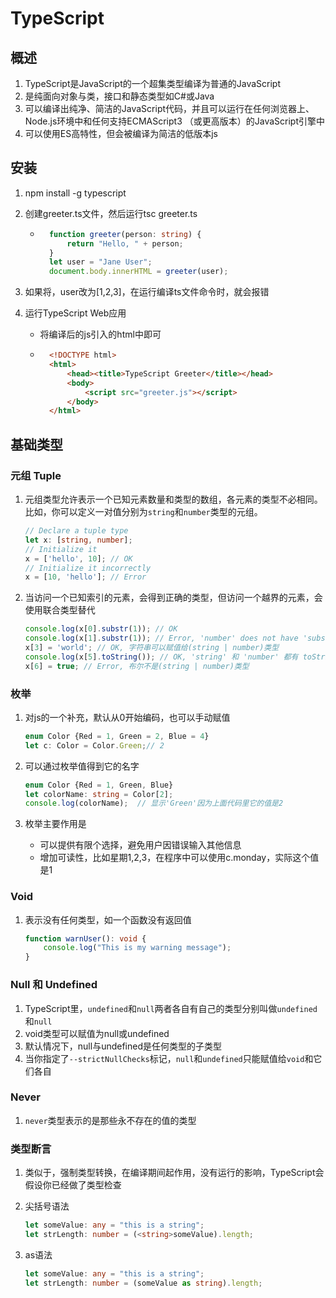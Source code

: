 # TypeScript

## 概述

1. TypeScript是JavaScript的一个超集类型编译为普通的JavaScript 
2. 是纯面向对象与类，接口和静态类型如C#或Java 
3. 可以编译出纯净、简洁的JavaScript代码，并且可以运行在任何浏览器上、Node.js环境中和任何支持ECMAScript3 （或更高版本）的JavaScript引擎中
4. 可以使用ES高特性，但会被编译为简洁的低版本js

## 安装

1. npm install -g typescript

2. 创建greeter.ts文件，然后运行tsc greeter.ts 

	- ```typescript
		function greeter(person: string) {
		    return "Hello, " + person;
		}
		let user = "Jane User";
		document.body.innerHTML = greeter(user);
		```

3. 如果将，user改为[1,2,3]，在运行编译ts文件命令时，就会报错

4. 运行TypeScript Web应用

	- 将编译后的js引入的html中即可

	- ```html
		<!DOCTYPE html>
		<html>
		    <head><title>TypeScript Greeter</title></head>
		    <body>
		        <script src="greeter.js"></script>
		    </body>
		</html>
		```

## 基础类型 

### 元组 Tuple

1. 元组类型允许表示一个已知元素数量和类型的数组，各元素的类型不必相同。 比如，你可以定义一对值分别为`string`和`number`类型的元组。 

	```typescript
	// Declare a tuple type
	let x: [string, number];
	// Initialize it
	x = ['hello', 10]; // OK
	// Initialize it incorrectly
	x = [10, 'hello']; // Error
	```

2. 当访问一个已知索引的元素，会得到正确的类型，但访问一个越界的元素，会使用联合类型替代

	```typescript
	console.log(x[0].substr(1)); // OK
	console.log(x[1].substr(1)); // Error, 'number' does not have 'substr'
	x[3] = 'world'; // OK, 字符串可以赋值给(string | number)类型
	console.log(x[5].toString()); // OK, 'string' 和 'number' 都有 toString
	x[6] = true; // Error, 布尔不是(string | number)类型
	```

### 枚举

1. 对js的一个补充，默认从0开始编码，也可以手动赋值

	```typescript
	enum Color {Red = 1, Green = 2, Blue = 4}
	let c: Color = Color.Green;// 2
	```

2. 可以通过枚举值得到它的名字

	```typescript
	enum Color {Red = 1, Green, Blue}
	let colorName: string = Color[2];
	console.log(colorName);  // 显示'Green'因为上面代码里它的值是2
	```

3. 枚举主要作用是

	- 可以提供有限个选择，避免用户因错误输入其他信息
	- 增加可读性，比如星期1,2,3，在程序中可以使用c.monday，实际这个值是1

### Void

1. 表示没有任何类型，如一个函数没有返回值

	```typescript
	function warnUser(): void {
	    console.log("This is my warning message");
	}
	```

### Null 和 Undefined

1. TypeScript里，`undefined`和`null`两者各自有自己的类型分别叫做`undefined`和`null`
2. void类型可以赋值为null或undefined
3. 默认情况下，null与undefined是任何类型的子类型
4. 当你指定了`--strictNullChecks`标记，`null`和`undefined`只能赋值给`void`和它们各自 

### Never

1. `never`类型表示的是那些永不存在的值的类型

### 类型断言

1. 类似于，强制类型转换，在编译期间起作用，没有运行的影响，TypeScript会假设你已经做了类型检查

2. 尖括号语法

	```typescript
	let someValue: any = "this is a string";
	let strLength: number = (<string>someValue).length;
	```

3. as语法

	```typescript
	let someValue: any = "this is a string";
	let strLength: number = (someValue as string).length;
	```






